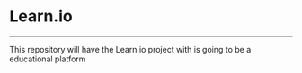 # Learn.io
---
This repository will have the Learn.io project with is going to be a educational platform
